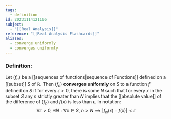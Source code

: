 ```yaml
---
tags:
  - definition
id: 20231114121106
subject:
  - "[[Real Analysis]]"
reference: "[[Real Analysis Flashcards]]"
aliases:
  - converge uniformly
  - converges uniformly
---
```

### Definition:
Let $(f_n)$ be a [[sequences of functions|sequence of Functions]] defined on a [[subset]] $S$ of $\mathbb{R}$. Then $(f_n)$ **converges uniformly** on $S$ to a function $f$ defined on $S$ if for every $\epsilon > 0$, there is some $N$ such that for every $x$ in the subset $S$ any $n$ strictly greater than $N$ implies that the [[absolute value]] of the difference of $(f_n)$ and $f(x)$ is less than $\epsilon$. In notation:
$$ \forall \epsilon > 0,\ \exists N : \forall x \in S,\ n > N \implies |f_{n}(x) - f(x)| < \epsilon $$
